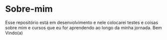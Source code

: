 # Sobre-mim
Esse repositório está em desenvolvimento e nele colocarei testes e coisas sobre mim e cursos que eu for aprendendo ao longo da minha jornada. Bem Vindo(a)
